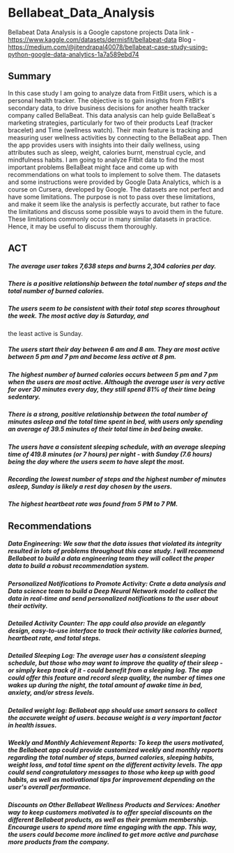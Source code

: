 # Bellabeat_Data_Analysis
Bellabeat Data Analysis is a Google capstone projects 
Data link - https://www.kaggle.com/datasets/dermisfit/bellabeat-data
Blog - https://medium.com/@jitendrapal40078/bellabeat-case-study-using-python-google-data-analytics-1a7a589ebd74
## Summary
In this case study I am going to analyze data from FitBit users, which is a personal health tracker. The objective is to gain insights from FitBit's secondary data, to drive business decisions for another health tracker company called BellaBeat. This data analysis can help guide BellaBeat`s marketing strategies, particularly for two of their products Leaf (tracker bracelet) and Time (wellness watch). Their main feature is tracking and measuring user wellness activities by connecting to the BellaBeat app. Then the app provides users with insights into their daily wellness, using attributes such as sleep, weight, calories burnt, menstrual cycle, and mindfulness habits. I am going to analyze Fitbit data to find the most important problems BellaBeat might face and come up with recommendations on what tools to implement to solve them. The datasets and some instructions were provided by Google Data Analytics, which is a course on Cursera, developed by Google. The datasets are not perfect and have some limitations. The purpose is not to pass over these limitations, and make it seem like the analysis is perfectly accurate, but rather to face the limitations and discuss some possible ways to avoid them in the future. These limitations commonly occur in many similar datasets in practice. Hence, it may be useful to discuss them thoroughly.

## ACT
##### The average user takes 7,638 steps and burns 2,304 calories per day.
##### There is a positive relationship between the total number of steps and the total number of burned calories.
##### The users seem to be consistent with their total step scores throughout the week. The most active day is Saturday, and 
   the least active is Sunday.
##### The users start their day between 6 am and 8 am. They are most active between 5 pm and 7 pm and become less active at 8 pm.
##### The highest number of burned calories occurs between 5 pm and 7 pm when the users are most active. Although the average user is very active for over 30 minutes every day, they still spend 81% of their time being sedentary.
##### There is a strong, positive relationship between the total number of minutes asleep and the total time spent in bed, with users only spending an average of 39.5 minutes of their total time in bed being awake.
##### The users have a consistent sleeping schedule, with an average sleeping time of 419.8 minutes (or 7 hours) per night - with Sunday (7.6 hours) being the day where the users seem to have slept the most.
##### Recording the lowest number of steps and the highest number of minutes asleep, Sunday is likely a rest day chosen by the users.
##### The highest heartbeat rate was found from 5 PM to 7 PM.

## Recommendations
##### **Data Engineering:** We saw that the data issues that violated its integrity resulted in lots of problems throughout this case study. I will recommend Bellabeat to build a data engineering team they will collect the proper data to build a robust recommendation system.

##### **Personalized Notifications to Promote Activity:** Crate a data analysis and Data science team to build a Deep Neural Network model to collect the data in real-time and send personalized notifications to the user about their activity.

##### **Detailed Activity Counter:** The app could also provide an elegantly design, easy-to-use interface to track their activity like calories burned, heartbeat rate, and total steps.

##### **Detailed Sleeping Log:** The average user has a consistent sleeping schedule, but those who may want to improve the quality of their sleep - or simply keep track of it - could benefit from a sleeping log. The app could offer this feature and record sleep quality, the number of times one wakes up during the night, the total amount of awake time in bed, anxiety, and/or stress levels.

##### **Detailed weight log:** Bellabeat app should use smart sensors to collect the accurate weight of users. because weight is a very important factor in health issues.

##### **Weekly and Monthly Achievement Reports:** To keep the users motivated, the Bellabeat app could provide customized weekly and monthly reports regarding the total number of steps, burned calories, sleeping habits, weight loss, and total time spent on the different activity levels. The app could send congratulatory messages to those who keep up with good habits, as well as motivational tips for improvement depending on the user's overall performance.

##### **Discounts on Other Bellabeat Wellness Products and Services:** Another way to keep customers motivated is to offer special discounts on the different Bellabeat products, as well as their premium membership. Encourage users to spend more time engaging with the app. This way, the users could become more inclined to get more active and purchase more products from the company.

